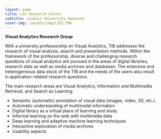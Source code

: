 ```yaml
---
layout: page
title: L3S Research Center
subtitle: Leibniz University Hannover
cover-img: /assets/img/L3S2.PNG
---
```

**Visual Analytics Research Group**

With a university professorship on Visual Analytics, TIB addresses the research of visual analysis, search and presentation methods. Within the framework of the professorship, diverse and challenging research questions of visual analytics are pursued in the areas of digital libraries, research data as well as media archives and databases. The extensive and heterogeneous data stock of the TIB and the needs of the users also result in application-related research questions.

The main research areas are Visual Analytics, Information and Multimedia Retrieval, and Search as Learning:

- Semantic (automatic) annotation of visual data (images, video, 3D, etc.).
- Automatic understanding of multimodal information
- Digital library as a virtual place of learning and study
- Informal learning on the web with multimedia data
- Deep learning and adaptive machine learning techniques
- Interactive exploration of media archives
- Usability aspects


